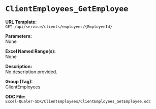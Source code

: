 # `ClientEmployees_GetEmployee`

**URL Template:**  
`GET /api/service/clients/employees/{EmployeeId}`

**Parameters:**  
None

**Excel Named Range(s):**  
None

**Description:**  
No description provided.

**Group (Tag):**  
ClientEmployees

**ODC File:**  
`Excel-Qualer-SDK/ClientEmployees/ClientEmployees_GetEmployee.odc`
